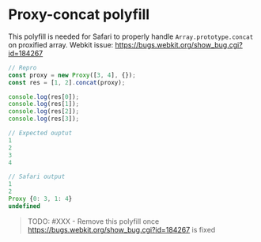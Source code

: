 # Proxy-concat polyfill

This polyfill is needed for Safari to properly handle `Array.prototype.concat` on proxified array.
Webkit issue: https://bugs.webkit.org/show_bug.cgi?id=184267

```js
// Repro
const proxy = new Proxy([3, 4], {});
const res = [1, 2].concat(proxy);

console.log(res[0]);
console.log(res[1]);
console.log(res[2]);
console.log(res[3]);

// Expected ouptut
1
2
3
4

// Safari output
1
2
Proxy {0: 3, 1: 4}
undefined
```

> TODO: #XXX - Remove this polyfill once https://bugs.webkit.org/show_bug.cgi?id=184267 is fixed

